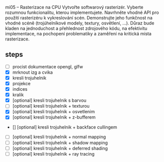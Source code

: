 mi05 – Rasterizace na CPU
Vytvořte softwarový rasterizér. Vyberte rozumnou funkcionalitu, kterou implementujete.
Navrhněte vhodné API pro použití rasterizéru k vykreslování scén.
Demonstrujte jeho funkčnost na vhodné scéně (trojúhelníkové modely, textury, osvětlení, ...).
Důraz bude kladen na jednoduchost a přehlednost zdrojového kódu, na efektivitu implementace, na pochopení problematiky a zaměření na kritická místa rasterizace.

## steps
- [ ] procist dokumentace opengl, glfw
- [x] mrknout izg a cvika
- [x] kresli trojuhelnik
- [x] projekce
- [x] indices
- [x] kralik
- [x] [optional] kresli trojuhelnik s barvou
- [ ] [optional] kresli trojuhelnik + texturou
- [x] [optional] kresli trojuhelnik + osvetlenim
- [x] [optional] kresli trojuhelnik + z-bufferem
- [] [optional] kresli trojuhelnik + backface cullingem
- [ ] [optional] kresli trojuhelnik + normal mapping
- [ ] [optional] kresli trojuhelnik + shadow mapping
- [ ] [optional] kresli trojuhelnik + deferred shading
- [ ] [optional] kresli trojuhelnik + ray tracing